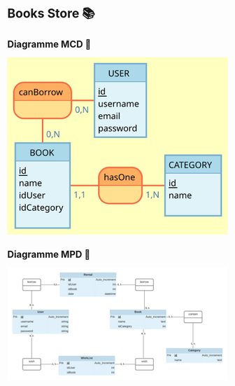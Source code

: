 # Books Store 📚

## Diagramme MCD 📝
![Book!](https://github.com/yoramtaieb/Books-api/blob/master/Ressources/MCD/Categorys.svg)

## Diagramme MPD 📝
![Book!](https://github.com/yoramtaieb/Books-api/blob/master/Ressources/BooksStore.png)
